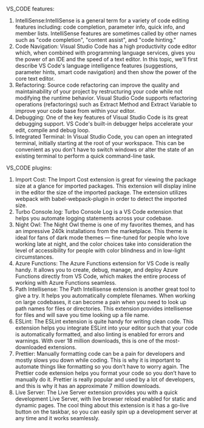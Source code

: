 VS_CODE features:
1. IntelliSense:IntelliSense is a general term for a variety of code editing features including: code completion, parameter info, quick info, and member lists. IntelliSense features are sometimes called by other names such as "code completion", "content assist", and "code hinting."
2. Code Navigation: Visual Studio Code has a high productivity code editor which, when combined with programming language services, gives you the power of an IDE and the speed of a text editor. In this topic, we'll first describe VS Code's language intelligence features (suggestions, parameter hints, smart code navigation) and then show the power of the core text editor.
3. Refactoring: Source code refactoring can improve the quality and maintainability of your project by restructuring your code while not modifying the runtime behavior. Visual Studio Code supports refactoring operations (refactorings) such as Extract Method and Extract Variable to improve your code base from within your editor.
4. Debugging: One of the key features of Visual Studio Code is its great debugging support. VS Code's built-in debugger helps accelerate your edit, compile and debug loop.
5. Integrated Terminal: In Visual Studio Code, you can open an integrated terminal, initially starting at the root of your workspace. This can be convenient as you don't have to switch windows or alter the state of an existing terminal to perform a quick command-line task.

VS_CODE plugins:
1. Import Cost: The Import Cost extension is great for viewing the package size at a glance for imported packages. This extension will display inline in the editor the size of the imported package. The extension utilizes webpack with babel-webpack-plugin in order to detect the imported size.
2. Turbo Console.log: Turbo Console Log is a VS Code extension that helps you automate logging statements across your codebase.
3. Night Owl: The Night Owl theme is one of my favorites themes, and has an impressive 240k installations from the marketplace. This theme is ideal for fans of dark mode themes — fine-tuned for people who love working late at night, and the color choices take into consideration the level of accessibility for people with color blindness and in low-light circumstances.
4. Azure Functions: The Azure Functions extension for VS Code is really handy. It allows you to create, debug, manage, and deploy Azure Functions directly from VS Code, which makes the entire process of working with Azure Functions seamless.
5. Path Intellisense: The Path Intellisense extension is another great tool to give a try. It helps you automatically complete filenames. When working on large codebases, it can become a pain when you need to look up path names for files or directories. This extension provides intellisense for files and will save you time looking up a file name.
6. ESLint: The ESLint extension is quite handy for writing clean code. This extension helps you integrate ESLint into your editor such that your code is automatically formatted, and also linting is enabled for errors and warnings. With over 18 million downloads, this is one of the most-downloaded extensions.
7. Prettier: Manually formatting code can be a pain for developers and mostly slows you down while coding. This is why it is important to automate things like formatting so you don’t have to worry again. The Prettier code extension helps you format your code so you don’t have to manually do it. Prettier is really popular and used by a lot of developers, and this is why it has an approximate 7 million downloads.
8. Live Server: The Live Server extension provides you with a quick development Live Server, with live browser reload enabled for static and dynamic pages. The cool thing about this extension is it has a go-live button on the taskbar, so you can easily spin up a development server at any time and it works seamlessly.